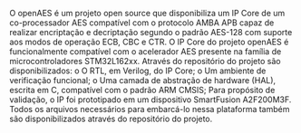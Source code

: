 O openAES é um projeto open source que disponibiliza um IP Core de um co-processador AES compatível com o protocolo AMBA APB capaz de realizar encriptação e decriptação segundo o padrão AES-128 com suporte aos modos de operação ECB, CBC e CTR. O IP Core do projeto openAES é funcionalmente compatível com o acelerador AES presente na família de microcontroladores STM32L162xx. Através do repositório do projeto são disponibilizados:
  o	O RTL, em Verilog, do IP Core;
  o	Um ambiente de verificação funcional;
  o	Uma camada de abstração de hardware (HAL), escrita em C, compatível com o padrão ARM CMSIS;
	Para propósito de validação, o IP foi prototipado em um dispositivo SmartFusion A2F200M3F. Todos os arquivos necessários para embarcá-lo nessa plataforma também são disponibilizados através do repositório do projeto. 
